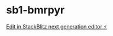 # sb1-bmrpyr

[Edit in StackBlitz next generation editor ⚡️](https://stackblitz.com/~/github.com/sgpk0717/sb1-bmrpyr)